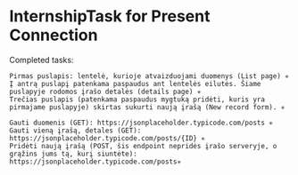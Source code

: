 # InternshipTask for Present Connection

Completed tasks:

    Pirmas puslapis: lentelė, kurioje atvaizduojami duomenys (List page) ✳
    Į antrą puslapį patenkama paspaudus ant lentelės eilutės. Šiame puslapyje rodomos įrašo detalės (details page) ✳
    Trečias puslapis (patenkama paspaudus mygtuką pridėti, kuris yra pirmajame puslapyje) skirtas sukurti naują įrašą (New record form). ✳ 

    Gauti duomenis (GET): https://jsonplaceholder.typicode.com/posts ✳
    Gauti vieną įrašą, detales (GET): https://jsonplaceholder.typicode.com/posts/{ID} ✳
    Pridėti naują įrašą (POST, šis endpoint nepridės įrašo serveryje, o grąžins jums tą, kurį siuntėte): https://jsonplaceholder.typicode.com/posts✳
